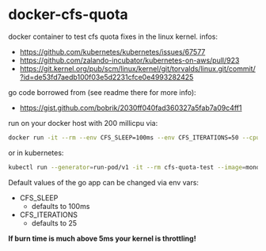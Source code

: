 # docker-cfs-quota

docker container to test cfs quota fixes in the linux kernel. infos:

* <https://github.com/kubernetes/kubernetes/issues/67577>
* <https://github.com/zalando-incubator/kubernetes-on-aws/pull/923>
* <https://git.kernel.org/pub/scm/linux/kernel/git/torvalds/linux.git/commit/?id=de53fd7aedb100f03e5d2231cfce0e4993282425>

go code borrowed from (see readme there for more info):

* <https://gist.github.com/bobrik/2030ff040fad360327a5fab7a09c4ff1>

run on your docker host with 200 millicpu via:

```bash
docker run -it --rm --env CFS_SLEEP=100ms --env CFS_ITERATIONS=50 --cpus 0.2 monotek/docker-cfs-quota
```

or in kubernetes:

```bash
kubectl run --generator=run-pod/v1 -it --rm cfs-quota-test --image=monotek/docker-cfs-quota --env=CFS_SLEEP=100ms --env=CFS_ITERATIONS=50 --limits=cpu=0.2 --requests=cpu=0.2
```

Default values of the go app can be changed via env vars:

* CFS_SLEEP
  * defaults to 100ms
* CFS_ITERATIONS
  * defaults to 25

**If burn time is much above 5ms your kernel is throttling!**
